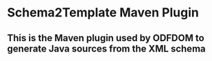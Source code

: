 # Schema2Template Maven Plugin

## This is the Maven plugin used by ODFDOM to generate Java sources from the XML schema

